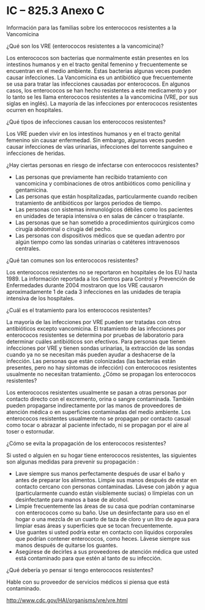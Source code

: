 # IC – 825.3 Anexo C

Información para las familias sobre los enterococos resistentes a la Vancomicina

¿Qué son los VRE (enterococos resistentes a la vancomicina)?

Los enterococos son bacterias que normalmente están presentes en los intestinos humanos y en el tracto genital femenino y frecuentemente se encuentran en el medio ambiente. Estas bacterias algunas veces pueden causar infecciones. La Vancomicina es un antibiótico que frecuentemente se usa para tratar las infecciones causadas por enterococos. En algunos casos, los enterococos se han hecho resistentes a este medicamento y por lo tanto se les llama enterococos resistentes a la vancomicina (VRE, por sus siglas en inglés). La mayoría de las infecciones por enterococos resistentes ocurren en hospitales.

¿Qué tipos de infecciones causan los enterococos resistentes?

Los VRE pueden vivir en los intestinos humanos y en el tracto genital femenino sin causar enfermedad. Sin embargo, algunas veces pueden causar infecciones de vías urinarias, infecciones del torrente sanguíneo e infecciones de heridas.

¿Hay ciertas personas en riesgo de infectarse con enterococos resistentes?

- Las personas que previamente han recibido tratamiento con vancomicina y combinaciones de otros antibióticos como penicilina y gentamicina.
- Las personas que están hospitalizadas, particularmente cuando reciben tratamiento de antibióticos por largos periodos de tiempo.
- Las personas con sistemas inmunológicos débiles como los pacientes en unidades de terapia intensiva o en salas de cáncer o trasplante.
- Las personas que se han sometido a procedimientos quirúrgicos como cirugía abdominal o cirugía del pecho.
- Las personas con dispositivos médicos que se quedan adentro por algún tiempo como las sondas urinarias o catéteres intravenosos centrales.

¿Qué tan comunes son los enterococos resistentes?

Los enterococos resistentes no se reportaron en hospitales de los EU hasta 1989. La información reportada a los Centros para Control y Prevención de Enfermedades durante 2004 mostraron que los VRE causaron aproximadamente 1 de cada 3 infecciones en las unidades de terapia intensiva de los hospitales.

¿Cuál es el tratamiento para los enterococos resistentes?

La mayoría de las infecciones por VRE pueden ser tratadas con otros antibióticos excepto vancomicina. El tratamiento de las infecciones por enterococos resistentes se determina por pruebas de laboratorio para determinar cuáles antibióticos son efectivos. Para personas que tienen infecciones por VRE y tienen sondas urinarias, la extracción de las sondas cuando ya no se necesitan más pueden ayudar a deshacerse de la infección. Las personas que están colonizadas (las bacterias están presentes, pero no hay síntomas de infección) con enterococos resistentes usualmente no necesitan tratamiento.
¿Cómo se propagan los enterococos resistentes?

Los enterococos resistentes usualmente se pasan a otras personas por contacto directo con el excremento, orina o sangre contaminada. También pueden propagarse indirectamente por las manos de proveedores de atención médica o en superficies contaminadas del medio ambiente. Los enterococos resistentes usualmente no se propagan por contacto casual como tocar o abrazar al paciente infectado, ni se propagan por el aire al toser o estornudar.

¿Cómo se evita la propagación de los enterococos resistentes?

Si usted o alguien en su hogar tiene enterococos resistentes, las siguientes son algunas medidas para prevenir su propagación :

- Lave siempre sus manos perfectamente después de usar el baño y antes de preparar los alimentos. Limpie sus manos después de estar en contacto cercano con personas contaminadas. Lávese con jabón y agua (particularmente cuando están visiblemente sucias) o límpielas con un desinfectante para manos a base de alcohol.
- Limpie frecuentemente las áreas de su casa que podrían contaminarse con enterococos como su baño. Use un desinfectante para uso en el hogar o una mezcla de un cuarto de taza de cloro y un litro de agua para limpiar esas áreas y superficies que se tocan frecuentemente.
- Use guantes si usted podría estar en contacto con líquidos corporales que podrían contener enterococos, como heces. Lávese siempre sus manos después de quitarse los guantes.
- Asegúrese de decirles a sus proveedores de atención médica que usted está contaminado para que estén al tanto de su infección.

¿Qué debería yo pensar si tengo enterococos resistentes?

Hable con su proveedor de servicios médicos si piensa que está contaminado.

http://www.cdc.gov/HAI/organisms/vre/vre.html